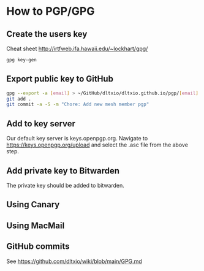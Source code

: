 # How to PGP/GPG

## Create the users key

Cheat sheet http://irtfweb.ifa.hawaii.edu/~lockhart/gpg/

```bash
gpg key-gen
```

## Export public key to GitHub

```bash
gpg --export -a [email] > ~/GitHub/dltxio/dltxio.github.io/pgp/[email].asc
git add .
git commit -a -S -m "Chore: Add new mesh member pgp"
```

## Add to key server

Our default key server is keys.openpgp.org.  Navigate to https://keys.openpgp.org/upload and select the .asc file from the above step.

## Add private key to Bitwarden

The private key should be added to bitwarden.

## Using Canary


## Using MacMail

## GitHub commits

See https://github.com/dltxio/wiki/blob/main/GPG.md
